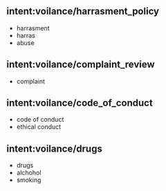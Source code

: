 ## intent:voilance/harrasment_policy
- harrasment
- harras
- abuse 

## intent:voilance/complaint_review
- complaint

## intent:voilance/code_of_conduct
- code of conduct
- ethical conduct

## intent:voilance/drugs
- drugs
- alchohol
- smoking
